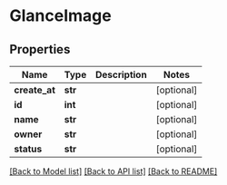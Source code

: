 # GlanceImage

## Properties
Name | Type | Description | Notes
------------ | ------------- | ------------- | -------------
**create_at** | **str** |  | [optional] 
**id** | **int** |  | [optional] 
**name** | **str** |  | [optional] 
**owner** | **str** |  | [optional] 
**status** | **str** |  | [optional] 

[[Back to Model list]](../README.md#documentation-for-models) [[Back to API list]](../README.md#documentation-for-api-endpoints) [[Back to README]](../README.md)


